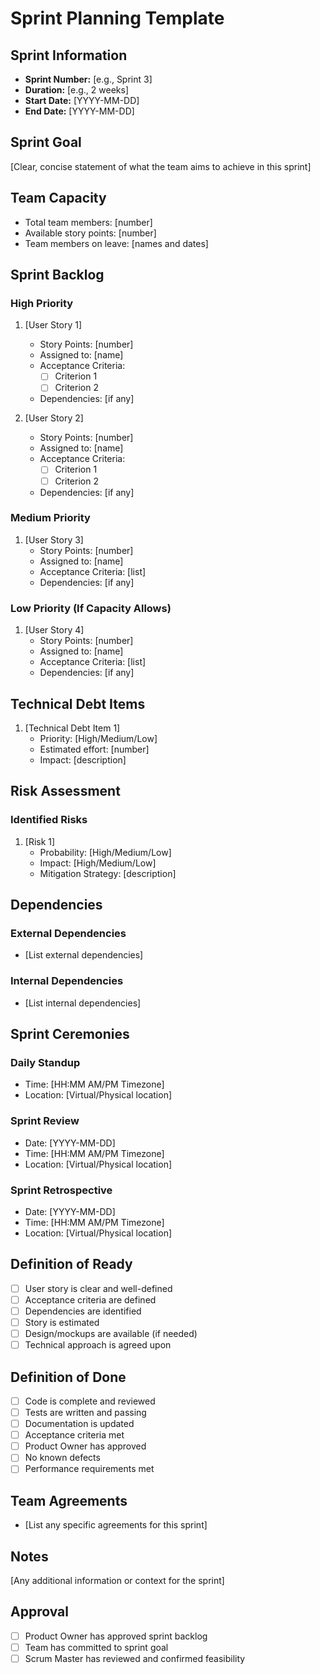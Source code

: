 # Sprint Planning Template

## Sprint Information
- **Sprint Number:** [e.g., Sprint 3]
- **Duration:** [e.g., 2 weeks]
- **Start Date:** [YYYY-MM-DD]
- **End Date:** [YYYY-MM-DD]

## Sprint Goal
[Clear, concise statement of what the team aims to achieve in this sprint]

## Team Capacity
- Total team members: [number]
- Available story points: [number]
- Team members on leave: [names and dates]

## Sprint Backlog

### High Priority
1. [User Story 1]
   - Story Points: [number]
   - Assigned to: [name]
   - Acceptance Criteria:
     - [ ] Criterion 1
     - [ ] Criterion 2
   - Dependencies: [if any]

2. [User Story 2]
   - Story Points: [number]
   - Assigned to: [name]
   - Acceptance Criteria:
     - [ ] Criterion 1
     - [ ] Criterion 2
   - Dependencies: [if any]

### Medium Priority
1. [User Story 3]
   - Story Points: [number]
   - Assigned to: [name]
   - Acceptance Criteria: [list]
   - Dependencies: [if any]

### Low Priority (If Capacity Allows)
1. [User Story 4]
   - Story Points: [number]
   - Assigned to: [name]
   - Acceptance Criteria: [list]
   - Dependencies: [if any]

## Technical Debt Items
1. [Technical Debt Item 1]
   - Priority: [High/Medium/Low]
   - Estimated effort: [number]
   - Impact: [description]

## Risk Assessment
### Identified Risks
1. [Risk 1]
   - Probability: [High/Medium/Low]
   - Impact: [High/Medium/Low]
   - Mitigation Strategy: [description]

## Dependencies
### External Dependencies
- [List external dependencies]

### Internal Dependencies
- [List internal dependencies]

## Sprint Ceremonies
### Daily Standup
- Time: [HH:MM AM/PM Timezone]
- Location: [Virtual/Physical location]

### Sprint Review
- Date: [YYYY-MM-DD]
- Time: [HH:MM AM/PM Timezone]
- Location: [Virtual/Physical location]

### Sprint Retrospective
- Date: [YYYY-MM-DD]
- Time: [HH:MM AM/PM Timezone]
- Location: [Virtual/Physical location]

## Definition of Ready
- [ ] User story is clear and well-defined
- [ ] Acceptance criteria are defined
- [ ] Dependencies are identified
- [ ] Story is estimated
- [ ] Design/mockups are available (if needed)
- [ ] Technical approach is agreed upon

## Definition of Done
- [ ] Code is complete and reviewed
- [ ] Tests are written and passing
- [ ] Documentation is updated
- [ ] Acceptance criteria met
- [ ] Product Owner has approved
- [ ] No known defects
- [ ] Performance requirements met

## Team Agreements
- [List any specific agreements for this sprint]

## Notes
[Any additional information or context for the sprint]

## Approval
- [ ] Product Owner has approved sprint backlog
- [ ] Team has committed to sprint goal
- [ ] Scrum Master has reviewed and confirmed feasibility 